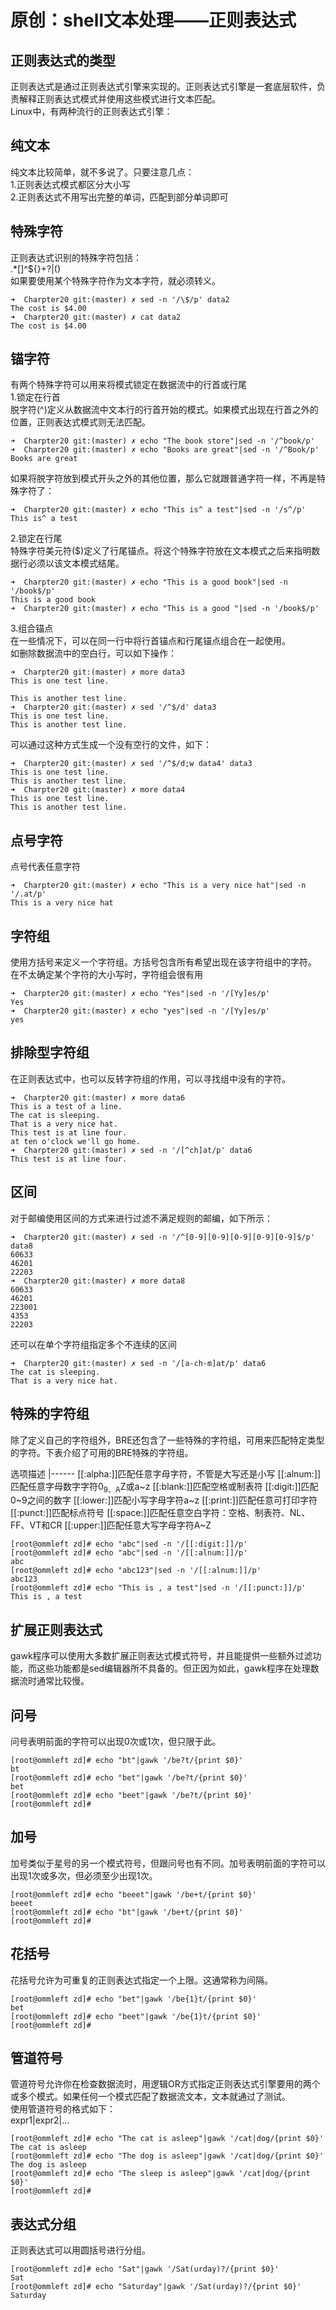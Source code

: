 # 原创：shell文本处理——正则表达式

## 正则表达式的类型

正则表达式是通过正则表达式引擎来实现的。正则表达式引擎是一套底层软件，负责解释正则表达式模式并使用这些模式进行文本匹配。<br/>
Linux中，有两种流行的正则表达式引擎：

## 纯文本

纯文本比较简单，就不多说了。只要注意几点：<br/>
1.正则表达式模式都区分大小写<br/>
2.正则表达式不用写出完整的单词，匹配到部分单词即可

## 特殊字符

正则表达式识别的特殊字符包括：<br/>
.*[]^${}+?|()<br/>
如果要使用某个特殊字符作为文本字符，就必须转义。

```
➜  Charpter20 git:(master) ✗ sed -n '/\$/p' data2
The cost is $4.00
➜  Charpter20 git:(master) ✗ cat data2
The cost is $4.00

```

## 锚字符

有两个特殊字符可以用来将模式锁定在数据流中的行首或行尾<br/>
1.锁定在行首<br/>
脱字符(^)定义从数据流中文本行的行首开始的模式。如果模式出现在行首之外的位置，正则表达式模式则无法匹配。

```
➜  Charpter20 git:(master) ✗ echo "The book store"|sed -n '/^book/p'
➜  Charpter20 git:(master) ✗ echo "Books are great"|sed -n '/^Book/p'
Books are great

```

如果将脱字符放到模式开头之外的其他位置，那么它就跟普通字符一样，不再是特殊字符了：

```
➜  Charpter20 git:(master) ✗ echo "This is^ a test"|sed -n '/s^/p'
This is^ a test

```

2.锁定在行尾<br/>
特殊字符美元符($)定义了行尾锚点。将这个特殊字符放在文本模式之后来指明数据行必须以该文本模式结尾。

```
➜  Charpter20 git:(master) ✗ echo "This is a good book"|sed -n '/book$/p'
This is a good book
➜  Charpter20 git:(master) ✗ echo "This is a good "|sed -n '/book$/p'

```

3.组合锚点<br/>
在一些情况下，可以在同一行中将行首锚点和行尾锚点组合在一起使用。<br/>
如删除数据流中的空白行，可以如下操作：

```
➜  Charpter20 git:(master) ✗ more data3
This is one test line.

This is another test line.
➜  Charpter20 git:(master) ✗ sed '/^$/d' data3
This is one test line.
This is another test line.

```

可以通过这种方式生成一个没有空行的文件，如下：

```
➜  Charpter20 git:(master) ✗ sed '/^$/d;w data4' data3
This is one test line.
This is another test line.
➜  Charpter20 git:(master) ✗ more data4
This is one test line.
This is another test line.

```

## 点号字符

点号代表任意字符

```
➜  Charpter20 git:(master) ✗ echo "This is a very nice hat"|sed -n '/.at/p'
This is a very nice hat

```

## 字符组

使用方括号来定义一个字符组。方括号包含所有希望出现在该字符组中的字符。<br/>
在不太确定某个字符的大小写时，字符组会很有用

```
➜  Charpter20 git:(master) ✗ echo "Yes"|sed -n '/[Yy]es/p'
Yes
➜  Charpter20 git:(master) ✗ echo "yes"|sed -n '/[Yy]es/p'
yes

```

## 排除型字符组

在正则表达式中，也可以反转字符组的作用，可以寻找组中没有的字符。

```
➜  Charpter20 git:(master) ✗ more data6
This is a test of a line.
The cat is sleeping.
That is a very nice hat.
This test is at line four.
at ten o'clock we'll go home.
➜  Charpter20 git:(master) ✗ sed -n '/[^ch]at/p' data6
This test is at line four.

```

## 区间

对于邮编使用区间的方式来进行过滤不满足规则的邮编，如下所示：

```
➜  Charpter20 git:(master) ✗ sed -n '/^[0-9][0-9][0-9][0-9][0-9]$/p' data8
60633
46201
22203
➜  Charpter20 git:(master) ✗ more data8
60633
46201
223001
4353
22203

```

还可以在单个字符组指定多个不连续的区间

```
➜  Charpter20 git:(master) ✗ sed -n '/[a-ch-m]at/p' data6
The cat is sleeping.
That is a very nice hat.

```

## 特殊的字符组

除了定义自己的字符组外，BRE还包含了一些特殊的字符组，可用来匹配特定类型的字符。下表介绍了可用的BRE特殊的字符组。

<th align="center">选项</th><th align="center">描述</th>
|------
<td align="center">[[:alpha:]]</td><td align="center">匹配任意字母字符，不管是大写还是小写</td>
<td align="center">[[:alnum:]]</td><td align="center">匹配任意字母数字字符0<sub>9、A</sub>Z或a~z</td>
<td align="center">[[:blank:]]</td><td align="center">匹配空格或制表符</td>
<td align="center">[[:digit:]]</td><td align="center">匹配0~9之间的数字</td>
<td align="center">[[:lower:]]</td><td align="center">匹配小写字母字符a~z</td>
<td align="center">[[:print:]]</td><td align="center">匹配任意可打印字符</td>
<td align="center">[[:punct:]]</td><td align="center">匹配标点符号</td>
<td align="center">[[:space:]]</td><td align="center">匹配任意空白字符：空格、制表符、NL、FF、VT和CR</td>
<td align="center">[[:upper:]]</td><td align="center">匹配任意大写字母字符A~Z</td>

```
[root@ommleft zd]# echo "abc"|sed -n '/[[:digit:]]/p'
[root@ommleft zd]# echo "abc"|sed -n '/[[:alnum:]]/p'
abc
[root@ommleft zd]# echo "abc123"|sed -n '/[[:alnum:]]/p'
abc123
[root@ommleft zd]# echo "This is , a test"|sed -n '/[[:punct:]]/p'
This is , a test

```

## 扩展正则表达式

gawk程序可以使用大多数扩展正则表达式模式符号，并且能提供一些额外过滤功能，而这些功能都是sed编辑器所不具备的。但正因为如此，gawk程序在处理数据流时通常比较慢。

## 问号

问号表明前面的字符可以出现0次或1次，但只限于此。

```
[root@ommleft zd]# echo "bt"|gawk '/be?t/{print $0}'
bt
[root@ommleft zd]# echo "bet"|gawk '/be?t/{print $0}'
bet
[root@ommleft zd]# echo "beet"|gawk '/be?t/{print $0}'
[root@ommleft zd]# 

```

## 加号

加号类似于星号的另一个模式符号，但跟问号也有不同。加号表明前面的字符可以出现1次或多次，但必须至少出现1次。

```
[root@ommleft zd]# echo "beeet"|gawk '/be+t/{print $0}'
beeet
[root@ommleft zd]# echo "bt"|gawk '/be+t/{print $0}'
[root@ommleft zd]# 

```

## 花括号

花括号允许为可重复的正则表达式指定一个上限。这通常称为间隔。

```
[root@ommleft zd]# echo "bet"|gawk '/be{1}t/{print $0}'
bet
[root@ommleft zd]# echo "beet"|gawk '/be{1}t/{print $0}'
[root@ommleft zd]#

```

## 管道符号

管道符号允许你在检查数据流时，用逻辑OR方式指定正则表达式引擎要用的两个或多个模式。如果任何一个模式匹配了数据流文本，文本就通过了测试。<br/>
使用管道符号的格式如下：<br/>
expr1|expr2|…

```
[root@ommleft zd]# echo "The cat is asleep"|gawk '/cat|dog/{print $0}'
The cat is asleep
[root@ommleft zd]# echo "The dog is asleep"|gawk '/cat|dog/{print $0}'
The dog is asleep
[root@ommleft zd]# echo "The sleep is asleep"|gawk '/cat|dog/{print $0}'
[root@ommleft zd]# 

```

## 表达式分组

正则表达式可以用圆括号进行分组。

```
[root@ommleft zd]# echo "Sat"|gawk '/Sat(urday)?/{print $0}'
Sat
[root@ommleft zd]# echo "Saturday"|gawk '/Sat(urday)?/{print $0}'
Saturday

```
